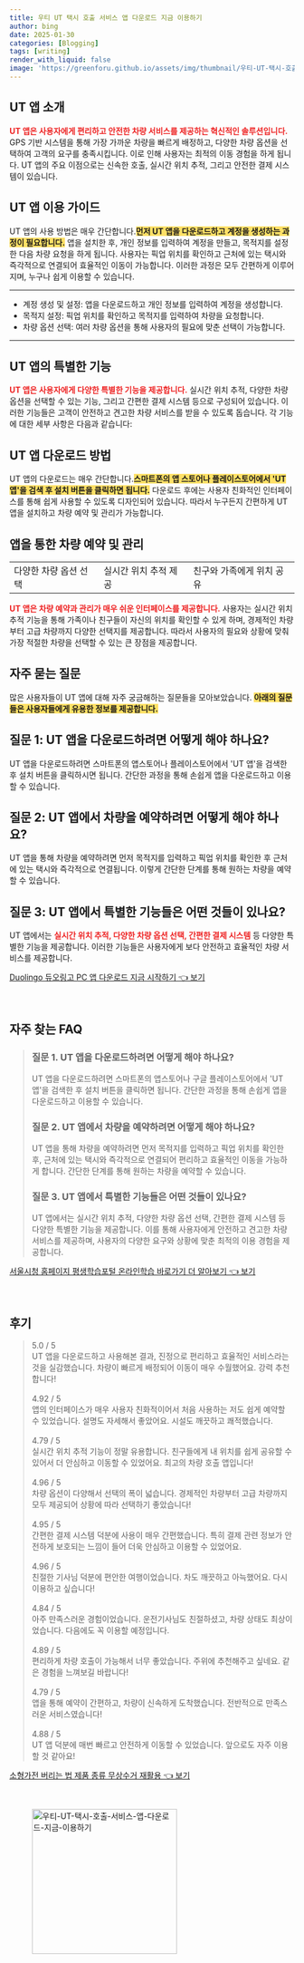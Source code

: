 ```yaml
---
title: 우티 UT 택시 호출 서비스 앱 다운로드 지금 이용하기
author: bing
date: 2025-01-30
categories: [Blogging]
tags: [writing]
render_with_liquid: false
image: 'https://greenforu.github.io/assets/img/thumbnail/우티-UT-택시-호출-서비스-앱-다운로드-지금-이용하기.webp'
---
```



<h2 id='UT앱소개'>UT 앱 소개</h2>

<p><b><span style="color: #ee2323;">UT 앱은 사용자에게 편리하고 안전한 차량 서비스를 제공하는 혁신적인 솔루션입니다.</span></b> GPS 기반 시스템을 통해 가장 가까운 차량을 빠르게 배정하고, 다양한 차량 옵션을 선택하여 고객의 요구를 충족시킵니다. 이로 인해 사용자는 최적의 이동 경험을 하게 됩니다. UT 앱의 주요 이점으로는 신속한 호출, 실시간 위치 추적, 그리고 안전한 결제 시스템이 있습니다.</p>

<h2 id='이용가이드'>UT 앱 이용 가이드</h2>

<p>UT 앱의 사용 방법은 매우 간단합니다.<b><span style="background-color: #ffe066;">먼저 UT 앱을 다운로드하고 계정을 생성하는 과정이 필요합니다.</span></b> 앱을 설치한 후, 개인 정보를 입력하여 계정을 만들고, 목적지를 설정한 다음 차량 요청을 하게 됩니다. 사용자는 픽업 위치를 확인하고 근처에 있는 택시와 즉각적으로 연결되어 효율적인 이동이 가능합니다. 이러한 과정은 모두 간편하게 이루어지며, 누구나 쉽게 이용할 수 있습니다.</p>

<hr />

<ul>
    <li>계정 생성 및 설정: 앱을 다운로드하고 개인 정보를 입력하여 계정을 생성합니다.</li>
    <li>목적지 설정: 픽업 위치를 확인하고 목적지를 입력하여 차량을 요청합니다.</li>
    <li>차량 옵션 선택: 여러 차량 옵션을 통해 사용자의 필요에 맞춘 선택이 가능합니다.</li>
</ul>

<hr />

<h2 id='특별한기능'>UT 앱의 특별한 기능</h2>

<p><b><span style="color: #ee2323;">UT 앱은 사용자에게 다양한 특별한 기능을 제공합니다.</span></b> 실시간 위치 추적, 다양한 차량 옵션을 선택할 수 있는 기능, 그리고 간편한 결제 시스템 등으로 구성되어 있습니다. 이러한 기능들은 고객이 안전하고 견고한 차량 서비스를 받을 수 있도록 돕습니다. 각 기능에 대한 세부 사항은 다음과 같습니다:</p>

<h2 id='다운로드방법'>UT 앱 다운로드 방법</h2>

<p>UT 앱의 다운로드는 매우 간단합니다.<b><span style="background-color: #ffe066;">스마트폰의 앱 스토어나 플레이스토어에서 'UT 앱'을 검색 후 설치 버튼을 클릭하면 됩니다.</span></b> 다운로드 후에는 사용자 친화적인 인터페이스를 통해 쉽게 사용할 수 있도록 디자인되어 있습니다. 따라서 누구든지 간편하게 UT 앱을 설치하고 차량 예약 및 관리가 가능합니다.</p>

<h2 id='차량예약및관리'>앱을 통한 차량 예약 및 관리</h2>

<table>
    <tr>
        <td>다양한 차량 옵션 선택</td>
        <td>실시간 위치 추적 제공</td>
        <td>친구와 가족에게 위치 공유</td>
    </tr>
</table>

<p><b><span style="color: #ee2323;">UT 앱은 차량 예약과 관리가 매우 쉬운 인터페이스를 제공합니다.</span></b> 사용자는 실시간 위치 추적 기능을 통해 가족이나 친구들이 자신의 위치를 확인할 수 있게 하며, 경제적인 차량부터 고급 차량까지 다양한 선택지를 제공합니다. 따라서 사용자의 필요와 상황에 맞춰 가장 적절한 차량을 선택할 수 있는 큰 장점을 제공합니다.</p>

<h2 id='자주묻는질문'>자주 묻는 질문</h2>

<p>많은 사용자들이 UT 앱에 대해 자주 궁금해하는 질문들을 모아보았습니다. <b><span style="background-color: #ffe066;">아래의 질문들은 사용자들에게 유용한 정보를 제공합니다.</span></b></p>

<h2 id='다운로드질문'>질문 1: UT 앱을 다운로드하려면 어떻게 해야 하나요?</h2>

<p>UT 앱을 다운로드하려면 스마트폰의 앱스토어나 플레이스토어에서 'UT 앱'을 검색한 후 설치 버튼을 클릭하시면 됩니다. 간단한 과정을 통해 손쉽게 앱을 다운로드하고 이용할 수 있습니다.</p>

<h2 id='예약질문'>질문 2: UT 앱에서 차량을 예약하려면 어떻게 해야 하나요?</h2>

<p>UT 앱을 통해 차량을 예약하려면 먼저 목적지를 입력하고 픽업 위치를 확인한 후 근처에 있는 택시와 즉각적으로 연결됩니다. 이렇게 간단한 단계를 통해 원하는 차량을 예약할 수 있습니다.</p>

<h2 id='기능질문'>질문 3: UT 앱에서 특별한 기능들은 어떤 것들이 있나요?</h2>

<p>UT 앱에서는 <b><span style="color: #ee2323;">실시간 위치 추적, 다양한 차량 옵션 선택, 간편한 결제 시스템</span></b> 등 다양한 특별한 기능을 제공합니다. 이러한 기능들은 사용자에게 보다 안전하고 효율적인 차량 서비스를 제공합니다.</p>


<p><a class="click-button" title="Duolingo 듀오링고 PC 앱 다운로드 지금 시작하기" href="https://greenforu.github.io/posts/Duolingo-%EB%93%80%EC%98%A4%EB%A7%81%EA%B3%A0-PC-%EC%95%B1-%EB%8B%A4%EC%9A%B4%EB%A1%9C%EB%93%9C-%EC%A7%80%EA%B8%88-%EC%8B%9C%EC%9E%91%ED%95%98%EA%B8%B0/" rel="dofollow">Duolingo 듀오링고 PC 앱 다운로드 지금 시작하기 👈 보기</a></p><br>
<h2 id='자주_찾는_FAQ'>자주 찾는 FAQ</h2>
<div itemscope="" itemtype="https://schema.org/FAQPage"> 
<blockquote> 
<div itemscope="" itemprop="mainEntity" itemtype="https://schema.org/Question"> 
<h3 itemprop="name">질문 1. UT 앱을 다운로드하려면 어떻게 해야 하나요?</h3> 
<div itemscope="" itemprop="acceptedAnswer" itemtype="https://schema.org/Answer"> 
<span itemprop="text"> 
<p>UT 앱을 다운로드하려면 스마트폰의 앱스토어나 구글 플레이스토어에서 'UT 앱'을 검색한 후 설치 버튼을 클릭하면 됩니다. 간단한 과정을 통해 손쉽게 앱을 다운로드하고 이용할 수 있습니다.</p> 
</span> 
</div> 
</div> 
<div itemscope="" itemprop="mainEntity" itemtype="https://schema.org/Question"> 
<h3 itemprop="name">질문 2. UT 앱에서 차량을 예약하려면 어떻게 해야 하나요?</h3> 
<div itemscope="" itemprop="acceptedAnswer" itemtype="https://schema.org/Answer"> 
<span itemprop="text"> 
<p>UT 앱을 통해 차량을 예약하려면 먼저 목적지를 입력하고 픽업 위치를 확인한 후, 근처에 있는 택시와 즉각적으로 연결되어 편리하고 효율적인 이동을 가능하게 합니다. 간단한 단계를 통해 원하는 차량을 예약할 수 있습니다.</p> 
</span> 
</div> 
</div> 
<div itemscope="" itemprop="mainEntity" itemtype="https://schema.org/Question"> 
<h3 itemprop="name">질문 3. UT 앱에서 특별한 기능들은 어떤 것들이 있나요?</h3> 
<div itemscope="" itemprop="acceptedAnswer" itemtype="https://schema.org/Answer"> 
<span itemprop="text"> 
<p>UT 앱에서는 실시간 위치 추적, 다양한 차량 옵션 선택, 간편한 결제 시스템 등 다양한 특별한 기능을 제공합니다. 이를 통해 사용자에게 안전하고 견고한 차량 서비스를 제공하며, 사용자의 다양한 요구와 상황에 맞춘 최적의 이용 경험을 제공합니다.</p> 
</span> 
</div> 
</div> 
</blockquote> 
</div>
<p><a class="click-button" title="서울시청 홈페이지 평생학습포털 온라인학습 바로가기 더 알아보기" href="https://greenforu.github.io/posts/%EC%84%9C%EC%9A%B8%EC%8B%9C%EC%B2%AD-%ED%99%88%ED%8E%98%EC%9D%B4%EC%A7%80-%ED%8F%89%EC%83%9D%ED%95%99%EC%8A%B5%ED%8F%AC%ED%84%B8-%EC%98%A8%EB%9D%BC%EC%9D%B8%ED%95%99%EC%8A%B5-%EB%B0%94%EB%A1%9C%EA%B0%80%EA%B8%B0-%EB%8D%94-%EC%95%8C%EC%95%84%EB%B3%B4%EA%B8%B0/" rel="dofollow">서울시청 홈페이지 평생학습포털 온라인학습 바로가기 더 알아보기 👈 보기</a></p><br>
<h2 id='후기'>후기</h2>
<div itemscope itemtype="https://schema.org/Product">
  <blockquote>
  <div itemprop="review" itemscope itemtype="https://schema.org/Review">
      <div itemprop="reviewRating" itemscope itemtype="https://schema.org/Rating"> <span itemprop="ratingValue">5.0</span> / <span itemprop="bestRating">5</span> </div>
      <span itemprop="reviewBody">UT 앱을 다운로드하고 사용해본 결과, 진정으로 편리하고 효율적인 서비스라는 것을 실감했습니다. 차량이 빠르게 배정되어 이동이 매우 수월했어요. 강력 추천합니다!</span>
  </div>
  <br>
  <div itemprop="review" itemscope itemtype="https://schema.org/Review">
      <div itemprop="reviewRating" itemscope itemtype="https://schema.org/Rating"> <span itemprop="ratingValue">4.92</span> / <span itemprop="bestRating">5</span> </div>
      <span itemprop="reviewBody">앱의 인터페이스가 매우 사용자 친화적이어서 처음 사용하는 저도 쉽게 예약할 수 있었습니다. 설명도 자세해서 좋았어요. 시설도 깨끗하고 쾌적했습니다.</span>
  </div>
  <br>
  <div itemprop="review" itemscope itemtype="https://schema.org/Review">
      <div itemprop="reviewRating" itemscope itemtype="https://schema.org/Rating"> <span itemprop="ratingValue">4.79</span> / <span itemprop="bestRating">5</span> </div>
      <span itemprop="reviewBody">실시간 위치 추적 기능이 정말 유용합니다. 친구들에게 내 위치를 쉽게 공유할 수 있어서 더 안심하고 이동할 수 있었어요. 최고의 차량 호출 앱입니다!</span>
  </div>
  <br>
  <div itemprop="review" itemscope itemtype="https://schema.org/Review">
      <div itemprop="reviewRating" itemscope itemtype="https://schema.org/Rating"> <span itemprop="ratingValue">4.96</span> / <span itemprop="bestRating">5</span> </div>
      <span itemprop="reviewBody">차량 옵션이 다양해서 선택의 폭이 넓습니다. 경제적인 차량부터 고급 차량까지 모두 제공되어 상황에 따라 선택하기 좋았습니다!</span>
  </div>
  <br>
  <div itemprop="review" itemscope itemtype="https://schema.org/Review">
      <div itemprop="reviewRating" itemscope itemtype="https://schema.org/Rating"> <span itemprop="ratingValue">4.95</span> / <span itemprop="bestRating">5</span> </div>
      <span itemprop="reviewBody">간편한 결제 시스템 덕분에 사용이 매우 간편했습니다. 특히 결제 관련 정보가 안전하게 보호되는 느낌이 들어 더욱 안심하고 이용할 수 있었어요.</span>
  </div>
  <br>
  <div itemprop="review" itemscope itemtype="https://schema.org/Review">
      <div itemprop="reviewRating" itemscope itemtype="https://schema.org/Rating"> <span itemprop="ratingValue">4.96</span> / <span itemprop="bestRating">5</span> </div>
      <span itemprop="reviewBody">친절한 기사님 덕분에 편안한 여행이었습니다. 차도 깨끗하고 아늑했어요. 다시 이용하고 싶습니다!</span>
  </div>
  <br>
  <div itemprop="review" itemscope itemtype="https://schema.org/Review">
      <div itemprop="reviewRating" itemscope itemtype="https://schema.org/Rating"> <span itemprop="ratingValue">4.84</span> / <span itemprop="bestRating">5</span> </div>
      <span itemprop="reviewBody">아주 만족스러운 경험이었습니다. 운전기사님도 친절하셨고, 차량 상태도 최상이었습니다. 다음에도 꼭 이용할 예정입니다.</span>
  </div>
  <br>
  <div itemprop="review" itemscope itemtype="https://schema.org/Review">
      <div itemprop="reviewRating" itemscope itemtype="https://schema.org/Rating"> <span itemprop="ratingValue">4.89</span> / <span itemprop="bestRating">5</span> </div>
      <span itemprop="reviewBody">편리하게 차량 호출이 가능해서 너무 좋았습니다. 주위에 추천해주고 싶네요. 같은 경험을 느껴보길 바랍니다!</span>
  </div>
  <br>
  <div itemprop="review" itemscope itemtype="https://schema.org/Review">
      <div itemprop="reviewRating" itemscope itemtype="https://schema.org/Rating"> <span itemprop="ratingValue">4.79</span> / <span itemprop="bestRating">5</span> </div>
      <span itemprop="reviewBody">앱을 통해 예약이 간편하고, 차량이 신속하게 도착했습니다. 전반적으로 만족스러운 서비스였습니다!</span>
  </div>
  <br>
  <div itemprop="review" itemscope itemtype="https://schema.org/Review">
      <div itemprop="reviewRating" itemscope itemtype="https://schema.org/Rating"> <span itemprop="ratingValue">4.88</span> / <span itemprop="bestRating">5</span> </div>
      <span itemprop="reviewBody">UT 앱 덕분에 매번 빠르고 안전하게 이동할 수 있었습니다. 앞으로도 자주 이용할 것 같아요!</span>
  </div>
  </blockquote>
</div>
<p><a class="click-button" title="소형가전 버리는 법 제품 종류 무상수거 재활용" href="https://greenforu.github.io/posts/%EC%86%8C%ED%98%95%EA%B0%80%EC%A0%84-%EB%B2%84%EB%A6%AC%EB%8A%94-%EB%B2%95-%EC%A0%9C%ED%92%88-%EC%A2%85%EB%A5%98-%EB%AC%B4%EC%83%81%EC%88%98%EA%B1%B0-%EC%9E%AC%ED%99%9C%EC%9A%A9/" rel="dofollow">소형가전 버리는 법 제품 종류 무상수거 재활용 👈 보기</a></p><br>
<figure class="image"><img src="https://greenforu.github.io/assets/img/thumbnail/우티-UT-택시-호출-서비스-앱-다운로드-지금-이용하기.webp" alt="우티-UT-택시-호출-서비스-앱-다운로드-지금-이용하기" width="256" height="256"></figure>